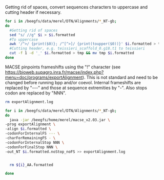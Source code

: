 Getting rid of spaces, convert sequences characters to uppercase and cutting header if necessary.

```bash
for i in /beegfs/data/merel/DTN/Alignments/*_NT-gb;
do
  #Getting rid of spaces
  sed "s/ //g" $i > $i.formatted
  #To uppercase
  awk '/^>/ {print($0)}; /^[^>]/ {print(toupper($0))}' $i.formatted > tmp && mv tmp $i.formatted
  #Cutting header, e.g. teissieri_scaffold_0.g18.t1 to teissieri
  cut -f 1 -d '_' $i.formatted > tmp && mv tmp $i.formatted
done
```

MACSE pinpoints frameshifts using the "!" character (see https://bioweb.supagro.inra.fr/macse/index.php?menu=doc/programs/exportAlignment). This is not standard and need to be changed before running bpp and/or coevol. Internal frameshifts are replaced by "---" and those at sequence extremities by "-". Also stops codon are replaced by "NNN".

```bash
rm exportAlignment.log

for i in /beegfs/data/merel/DTN/Alignments/*_NT-gb;
do
  java -jar /beegfs/home/merel/macse_v2.03.jar \
-prog exportAlignment \
-align $i.formatted \
-codonForInternalFS --- \
-charForRemainingFS - \
-codonForInternalStop NNN \
-codonForFinalStop NNN \
-out_NT $i.formatted.noStop_noFS >> exportAlignment.log


  rm ${i}_AA.formatted

done

```


